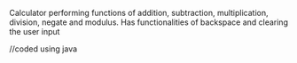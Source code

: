 Calculator performing functions of addition, subtraction, multiplication, division, negate and modulus. Has functionalities of backspace and clearing the user input

//coded using java
